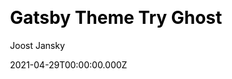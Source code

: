 ---
title: Gatsby Theme Try Ghost
github: https://github.com/styxlab/gatsby-theme-try-ghost
demo: https://demo.jamify.org/
license: MIT
author: Joost Jansky
author_link: ''
author_twitter: jamifyjs
date: 2021-04-29T00:00:00.000Z
ssg:
  - Gatsby
cms:
  - Ghost
css: null
category:
  - Blog
description: >-
  A Gatsby theme plugin for creating blogs from headless Ghost CMS.Turn your
  Ghost blog into a flaring fast static website. This Gatsby theme is a frontend
  replacement of the Ghost handlebars engine featuring the standard Ghost Casper
  skin and functionality. All content is sourced from a headless Ghost CMS.
draft: true
publish_date: '2020-02-24T00:09:10Z'
update_date: '2022-03-14T14:30:46Z'
github_star: 138
github_fork: 59
---